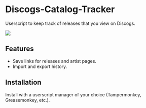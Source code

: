 # Discogs-Catalog-Tracker
Userscript to keep track of releases that you view on Discogs.

<img src="https://github.com/user-attachments/assets/ffe8c68a-2c8e-4955-86c8-72b72fbd6dd4">


## Features
- Save links for releases and artist pages.
- Import and export history.


## Installation
Install with a userscript manager of your choice (Tampermonkey, Greasemonkey, etc.).
